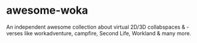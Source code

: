 # awesome-woka
An independent awesome collection about virtual 2D/3D collabspaces &amp; -verses like workadventure, campfire, Second Life, Workland &amp; many more.
